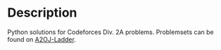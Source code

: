 # Description
Python solutions for Codeforces Div. 2A problems. Problemsets can be found on [A2OJ-Ladder](https://a2oj.com/Ladder4.html).
